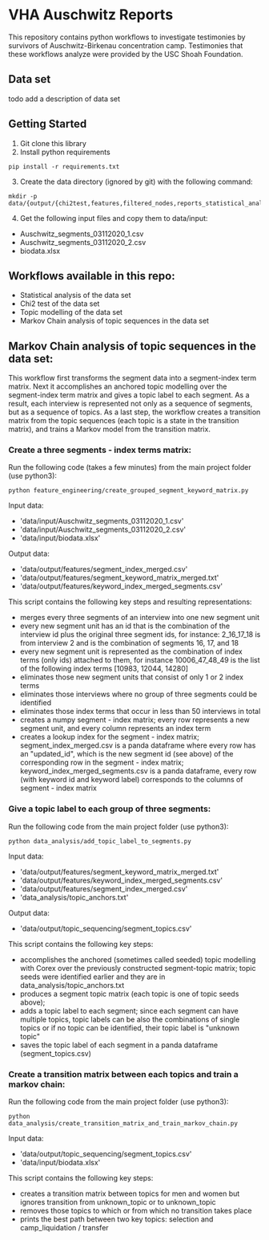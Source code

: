 # VHA Auschwitz Reports

This repository contains python workflows to investigate testimonies by survivors of Auschwitz-Birkenau concentration camp. Testimonies that these workflows analyze were provided by the USC Shoah Foundation.

## Data set

todo add a description of data set

## Getting Started

1. Git clone this library
2. Install python requirements

```
pip install -r requirements.txt
```

3. Create the data directory (ignored by git) with the following command:

```
mkdir -p data/{output/{chi2test,features,filtered_nodes,reports_statistical_analysis,topic_sequencing},input} 
```


4. Get the following input files and copy them to data/input:

* Auschwitz_segments_03112020_1.csv
* Auschwitz_segments_03112020_2.csv
* biodata.xlsx

## Workflows available in this repo:

* Statistical analysis of the data set
* Chi2 test of the data set
* Topic modelling of the data set
* Markov Chain analysis of topic sequences in the data set

## Markov Chain analysis of topic sequences in the data set:

This workflow first transforms the segment data into a segment-index term matrix. Next it accomplishes an anchored topic modelling over the segment-index term matrix and gives a topic label to each segment. As a result, each interview is represented not only as a sequence of segments, but as a sequence of topics. As a last step, the workflow creates a transition matrix from the topic sequences (each topic is a state in the transition matrix), and trains a Markov model from the transition matrix.

### Create a three segments - index terms matrix:

Run the following code (takes a few minutes) from the main project folder (use python3):
```
python feature_engineering/create_grouped_segment_keyword_matrix.py
```

Input data:

* 'data/input/Auschwitz_segments_03112020_1.csv'
* 'data/input/Auschwitz_segments_03112020_2.csv'
* 'data/input/biodata.xlsx'

Output data:

* 'data/output/features/segment_index_merged.csv'
* 'data/output/features/segment_keyword_matrix_merged.txt'
* 'data/output/features/keyword_index_merged_segments.csv'



This script contains the following key steps and resulting representations:
* merges every three segments of an interview into one new segment unit
* every new segment unit has an id that is the combination of the interview id plus the original three segment ids, for instance: 2_16_17_18 is from interview 2 and is the combination of segments 16, 17, and 18
* every new segment unit is represented as the combination of index terms (only ids) attached to them, for instance 10006_47_48_49 is the list of the following index terms [10983, 12044, 14280]
* eliminates those new segment units that consist of only 1 or 2 index terms
* eliminates those interviews where no group of three segments could be identified
* eliminates those index terms that occur in less than 50 interviews in total
* creates a numpy segment - index matrix; every row represents a new segment unit, and every column represents an index term
* creates a lookup index for the segment - index matrix; segment_index_merged.csv is a panda dataframe where every row has an "updated_id", which is the new segment id (see above) of the corresponding row in the segment - index matrix; keyword_index_merged_segments.csv is a panda dataframe, every row (with keyword id and keyword label) corresponds to the columns of segment - index matrix

### Give a topic label to each group of three segments:


Run the following code from the main project folder (use python3):
```
python data_analysis/add_topic_label_to_segments.py
```

Input data:

* 'data/output/features/segment_keyword_matrix_merged.txt'
* 'data/output/features/keyword_index_merged_segments.csv'
* 'data/output/features/segment_index_merged.csv'
* 'data_analysis/topic_anchors.txt'

Output data:

* 'data/output/topic_sequencing/segment_topics.csv'

This script contains the following key steps:
* accomplishes the anchored (sometimes called seeded) topic modelling with Corex over the previously constructed segment-topic matrix; topic seeds were identified earlier and they are in data_analysis/topic_anchors.txt
* produces a segment topic matrix (each topic is one of topic seeds above);
* adds a topic label to each segment; since each segment can have multiple topics, topic labels can be also the combinations of single topics or if no topic can be identified, their topic label is "unknown topic"
* saves the topic label of each segment in a panda dataframe (segment_topics.csv)


### Create a transition matrix between each topics and train a markov chain:

Run the following code from the main project folder (use python3):
```
python data_analysis/create_transition_matrix_and_train_markov_chain.py
```


Input data:
* 'data/output/topic_sequencing/segment_topics.csv'
* 'data/input/biodata.xlsx'

This script contains the following key steps:
* creates a transition matrix between topics for men and women but ignores transition from unknown_topic or to unknown_topic
* removes those topics to which or from which no transition takes place
* prints the best path between two key topics: selection and camp_liquidation / transfer




